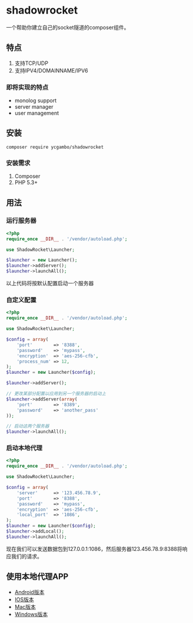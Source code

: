 # shadowrocket

一个帮助你建立自己的socket隧道的composer组件。

## 特点
1. 支持TCP/UDP
2. 支持IPV4/DOMAINNAME/IPV6

### 即将实现的特点
- monolog support
- server manager
- user management


## 安装

    composer require ycgambo/shadowrocket

### 安装需求
1. Composer
2. PHP 5.3+

## 用法

### 运行服务器

```php
<?php
require_once __DIR__ . '/vendor/autoload.php';

use ShadowRocket\Launcher;

$launcher = new Launcher();
$launcher->addServer();
$launcher->launchAll();

```

以上代码将按默认配置启动一个服务器

### 自定义配置

```php
<?php
require_once __DIR__ . '/vendor/autoload.php';

use ShadowRocket\Launcher;

$config = array(
    'port'        => '8388',
    'password'    => 'mypass',
    'encryption'  => 'aes-256-cfb',
    'process_num' => 12,
);
$launcher = new Launcher($config);

$launcher->addServer();

// 更改某部分配置以应用到另一个服务器的启动上
$launcher->addServer(array(
    'port'        => '8389',
    'password'    => 'another_pass'
));

// 启动这两个服务器
$launcher->launchAll();

```

### 启动本地代理

```php
<?php
require_once __DIR__ . '/vendor/autoload.php';

use ShadowRocket\Launcher;

$config = array(
    'server'      => '123.456.78.9',
    'port'        => '8388',
    'password'    => 'mypass',
    'encryption'  => 'aes-256-cfb',
    'local_port'  => '1086',
);
$launcher = new Launcher($config);
$launcher->addLocal();
$launcher->launchAll();

```

现在我们可以发送数据包到127.0.0.1:1086，然后服务器123.456.78.9:8388将响应我们的请求。

## 使用本地代理APP

- [Android版本](https://github.com/shadowsocks/shadowsocks-android/releases)
- [IOS版本](https://itunes.apple.com/cn/app/superwingy/id1290093815?mt=8)
- [Mac版本](https://github.com/shadowsocks/ShadowsocksX-NG/releases) 
- [Windows版本](https://github.com/shadowsocks/shadowsocks-windows/releases)
